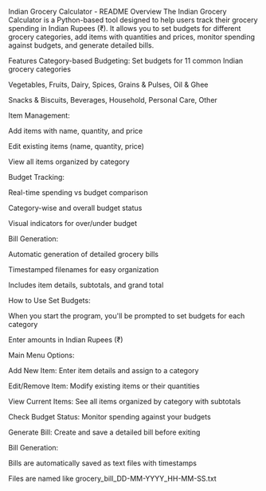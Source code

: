 Indian Grocery Calculator - README
Overview
The Indian Grocery Calculator is a Python-based tool designed to help users track their grocery spending in Indian Rupees (₹). It allows you to set budgets for different grocery categories, add items with quantities and prices, monitor spending against budgets, and generate detailed bills.

Features
Category-based Budgeting: Set budgets for 11 common Indian grocery categories

Vegetables, Fruits, Dairy, Spices, Grains & Pulses, Oil & Ghee

Snacks & Biscuits, Beverages, Household, Personal Care, Other

Item Management:

Add items with name, quantity, and price

Edit existing items (name, quantity, price)

View all items organized by category

Budget Tracking:

Real-time spending vs budget comparison

Category-wise and overall budget status

Visual indicators for over/under budget

Bill Generation:

Automatic generation of detailed grocery bills

Timestamped filenames for easy organization

Includes item details, subtotals, and grand total

How to Use
Set Budgets:

When you start the program, you'll be prompted to set budgets for each category

Enter amounts in Indian Rupees (₹)

Main Menu Options:

Add New Item: Enter item details and assign to a category

Edit/Remove Item: Modify existing items or their quantities

View Current Items: See all items organized by category with subtotals

Check Budget Status: Monitor spending against your budgets

Generate Bill: Create and save a detailed bill before exiting

Bill Generation:

Bills are automatically saved as text files with timestamps

Files are named like grocery_bill_DD-MM-YYYY_HH-MM-SS.txt
